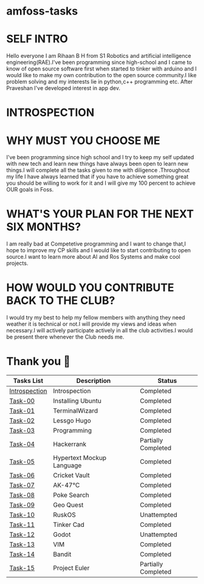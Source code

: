 # amfoss-tasks

# SELF INTRO
Hello everyone
I am Rihaan B H from S1 Robotics and artificial intelligence engineering(RAE).I've been programming since high-school and I came to know of open source software first when started to tinker with arduino and I would like to make my own contribution to the open source community.I like problem solving and my interests lie in python,c++ programming etc. After Praveshan I've developed interest in app dev. 

# INTROSPECTION 
# WHY MUST YOU CHOOSE ME 
I've been programming since high school and I try to keep my self updated with new tech and learn new things have always been open to learn new things.I will complete all the tasks given to me with diligence .Throughout my life I have always learned that if you have to achieve something great you should be willing to work for it and I will give my 100 percent to achieve OUR goals in Foss.


# WHAT'S YOUR PLAN FOR THE NEXT SIX MONTHS?
I am really bad at Competetive programming and I want to change that,I hope to improve my CP skills and I would like to start contributing to open source.I want to learn more about AI and Ros Systems and make cool projects.

# HOW WOULD YOU CONTRIBUTE BACK TO THE CLUB?
I would try my best to help my fellow members with anything they need weather it is technical or not.I will provide my views and ideas when necessary.I will actively participate actively in all the club activities.I would be present there whenever the Club needs me.

# Thank you :hibiscus:

**Tasks List**|**Description**|**Status**
--------------|---------------|---------------
[Introspection](https://github.com/RihaanBH-1810/amfoss-tasks#introspection)|Introspection|Completed
[Task-00](https://github.com/RihaanBH-1810/amfoss-tasks/tree/main/task-00)|Installing Ubuntu|Completed
[Task-01](https://github.com/RihaanBH-1810/amfoss-tasks/tree/main/task-01)|TerminalWizard|Completed
[Task-02](https://github.com/RihaanBH-1810/amfoss-tasks/tree/main/task-02)|Lessgo Hugo|Completed
[Task-03](https://github.com/RihaanBH-1810/amfoss-tasks/tree/main/task-03)|Programming|Completed
[Task-04](https://github.com/RihaanBH-1810/amfoss-tasks/tree/main/task-04)|Hackerrank|Partially Completed
[Task-05](https://github.com/RihaanBH-1810/amfoss-tasks/tree/main/task-05)|Hypertext Mockup Language|Completed
[Task-06](https://github.com/RihaanBH-1810/amfoss-tasks/tree/main/task-06)|Cricket Vault|Completed
[Task-07](https://github.com/RihaanBH-1810/amfoss-tasks/tree/main/task-07)|AK-47℃|Completed
[Task-08](https://github.com/RihaanBH-1810/amfoss-tasks/tree/main/task-08)|Poke Search|Completed
[Task-09](https://github.com/RihaanBH-1810/amfoss-tasks/tree/main/task-09)|Geo Quest|Completed
[Task-10](https://github.com/RihaanBH-1810/amfoss-tasks/tree/main/task-10)|RuskOS|Unattempted
[Task-11](https://github.com/RihaanBH-1810/amfoss-tasks/tree/main/task-11)|Tinker Cad|Completed
[Task-12](https://github.com/RihaanBH-1810/amfoss-tasks/tree/main/task-12)|Godot|Unattempted
[Task-13](https://github.com/RihaanBH-1810/amfoss-tasks/tree/main/task-13)|VIM|Completed
[Task-14](https://github.com/RihaanBH-1810/amfoss-tasks/tree/main/task-14)|Bandit|Completed
[Task-15](https://github.com/RihaanBH-1810/amfoss-tasks/tree/main/task-15)|Project Euler|Partially Completed 
